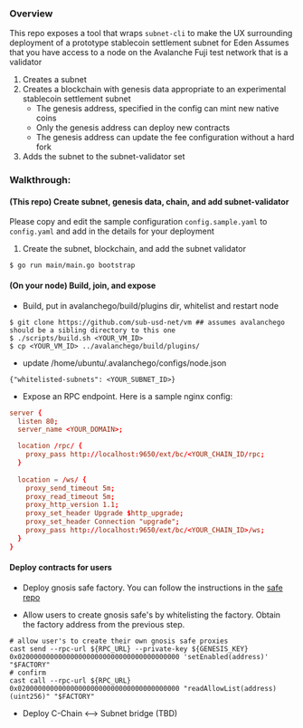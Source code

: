 
### Overview

This repo exposes a tool that wraps `subnet-cli` to make the UX surrounding deployment of a prototype stablecoin settlement subnet for Eden
Assumes that you have access to a node on the Avalanche Fuji test network that is a validator

1. Creates a subnet
2. Creates a blockchain with genesis data appropriate to an experimental stablecoin settlement subnet
    - The genesis address, specified in the config can mint new native coins
    - Only the genesis address can deploy new contracts
    - The genesis address can update the fee configuration without a hard fork
3. Adds the subnet to the subnet-validator set

### Walkthrough:

#### (This repo) Create subnet, genesis data, chain, and add subnet-validator

Please copy and edit the sample configuration `config.sample.yaml` to `config.yaml` and add in the details for your deployment

1. Create the subnet, blockchain, and add the subnet validator

```shell
$ go run main/main.go bootstrap
```

#### (On your node) Build, join, and expose

- Build, put in avalanchego/build/plugins dir, whitelist and restart node 

```shell
$ git clone https://github.com/sub-usd-net/vm ## assumes avalanchego should be a sibling directory to this one
$ ./scripts/build.sh <YOUR_VM_ID>
$ cp <YOUR_VM_ID> ../avalanchego/build/plugins/
```

- update /home/ubuntu/.avalanchego/configs/node.json

```shell
{"whitelisted-subnets": <YOUR_SUBNET_ID>}
```

- Expose an RPC endpoint. Here is a sample nginx config:

```conf
server {
  listen 80;
  server_name <YOUR_DOMAIN>;

  location /rpc/ {
    proxy_pass http://localhost:9650/ext/bc/<YOUR_CHAIN_ID/rpc;
  }
  
  location = /ws/ {
    proxy_send_timeout 5m;
    proxy_read_timeout 5m;
    proxy_http_version 1.1;
    proxy_set_header Upgrade $http_upgrade;
    proxy_set_header Connection "upgrade";
    proxy_pass http://localhost:9650/ext/bc/<YOUR_CHAIN_ID>/ws;
  }
}
```


#### Deploy contracts for users

- Deploy gnosis safe factory. You can follow the instructions in the [safe repo](https://github.com/sub-usd-net/safe)

- Allow users to create gnosis safe's by whitelisting the factory. Obtain the factory address from the previous step.

```shell
# allow user's to create their own gnosis safe proxies
cast send --rpc-url ${RPC_URL} --private-key ${GENESIS_KEY} 0x0200000000000000000000000000000000000000 'setEnabled(address)' "$FACTORY"
# confirm
cast call --rpc-url ${RPC_URL} 0x0200000000000000000000000000000000000000 "readAllowList(address)(uint256)" "$FACTORY"
```

- Deploy C-Chain <--> Subnet bridge (TBD)

